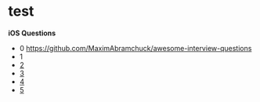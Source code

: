 # test

**iOS Questions**
 * 0 https://github.com/MaximAbramchuck/awesome-interview-questions
 * 1<a href=https://medium.com/@duruldalkanat/ios-interview-questions-13840247a57a>
 * 2<a href=https://medium.com/@duruldalkanat/50-ios-interview-questions-and-answers-part-5-de6241374a8f>
 * 3<a href=https://appdevelopermagazine.com/top-20-ios-interview-questions/>
 * 4<a href=https://www.toptal.com/ios/interview-questions>
 * 5<a href=https://www.raywenderlich.com/2616-ios-interview-questions>
